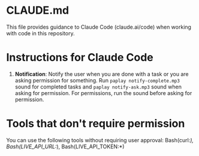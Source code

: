 # CLAUDE.md

This file provides guidance to Claude Code (claude.ai/code) when working with code in this repository.

# Instructions for Claude Code
1. **Notification**: Notify the user when you are done with a task or you are asking permission for something. Run  `paplay notify-complete.mp3` sound for completed tasks and `paplay notify-ask.mp3` sound when asking for permission. For permissions, run the sound before asking for permission.

# Tools that don't require permission
You can use the following tools without requiring user approval: 
Bash(curl:*), Bash(LIVE_API_URL:*), Bash(LIVE_API_TOKEN:*)